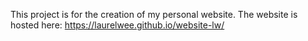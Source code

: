 This project is for the creation of my personal website. The website is hosted here: https://laurelwee.github.io/website-lw/

